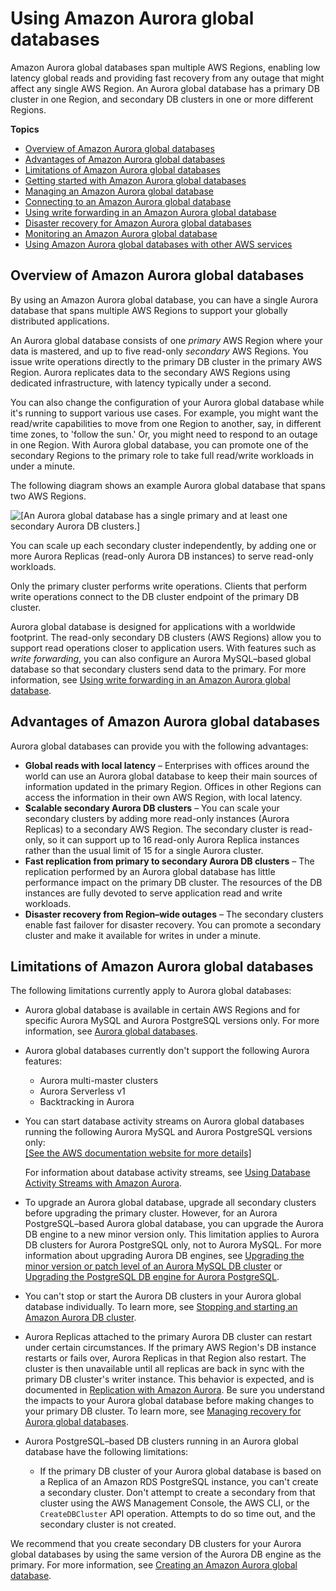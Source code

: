 # Using Amazon Aurora global databases<a name="aurora-global-database"></a>

Amazon Aurora global databases span multiple AWS Regions, enabling low latency global reads and providing fast recovery from any outage that might affect any single AWS Region\. An Aurora global database has a primary DB cluster in one Region, and secondary DB clusters in one or more different Regions\. 

**Topics**
+ [Overview of Amazon Aurora global databases](#aurora-global-database-overview)
+ [Advantages of Amazon Aurora global databases](#aurora-global-database.advantages)
+ [Limitations of Amazon Aurora global databases](#aurora-global-database.limitations)
+ [Getting started with Amazon Aurora global databases](aurora-global-database-getting-started.md)
+ [Managing an Amazon Aurora global database](aurora-global-database-managing.md)
+ [Connecting to an Amazon Aurora global database](aurora-global-database-connecting.md)
+ [Using write forwarding in an Amazon Aurora global database](aurora-global-database-write-forwarding.md)
+ [Disaster recovery for Amazon Aurora global databases](aurora-global-database-disaster-recovery.md)
+ [Monitoring an Amazon Aurora global database](aurora-global-database-monitoring.md)
+ [Using Amazon Aurora global databases with other AWS services](aurora-global-database-interop.md)

## Overview of Amazon Aurora global databases<a name="aurora-global-database-overview"></a>

By using an Amazon Aurora global database, you can have a single Aurora database that spans multiple AWS Regions to support your globally distributed applications\.

An Aurora global database consists of one *primary* AWS Region where your data is mastered, and up to five read\-only *secondary* AWS Regions\. You issue write operations directly to the primary DB cluster in the primary AWS Region\. Aurora replicates data to the secondary AWS Regions using dedicated infrastructure, with latency typically under a second\. 

You can also change the configuration of your Aurora global database while it's running to support various use cases\. For example, you might want the read/write capabilities to move from one Region to another, say, in different time zones, to 'follow the sun\.' Or, you might need to respond to an outage in one Region\. With Aurora global database, you can promote one of the secondary Regions to the primary role to take full read/write workloads in under a minute\.

The following diagram shows an example Aurora global database that spans two AWS Regions\.

![\[An Aurora global database has a single primary and at least one secondary Aurora DB clusters.\]](http://docs.aws.amazon.com/AmazonRDS/latest/AuroraUserGuide/images/aurora-global-databases-conceptual-illo.png)

You can scale up each secondary cluster independently, by adding one or more Aurora Replicas \(read\-only Aurora DB instances\) to serve read\-only workloads\. 

Only the primary cluster performs write operations\. Clients that perform write operations connect to the DB cluster endpoint of the primary DB cluster\. 

Aurora global database is designed for applications with a worldwide footprint\. The read\-only secondary DB clusters \(AWS Regions\) allow you to support read operations closer to application users\. With features such as *write forwarding*, you can also configure an Aurora MySQL–based global database so that secondary clusters send data to the primary\. For more information, see [Using write forwarding in an Amazon Aurora global database](aurora-global-database-write-forwarding.md)\. 

## Advantages of Amazon Aurora global databases<a name="aurora-global-database.advantages"></a>

Aurora global databases can provide you with the following advantages: 
+ **Global reads with local latency** – Enterprises with offices around the world can use an Aurora global database to keep their main sources of information updated in the primary Region\. Offices in other Regions can access the information in their own AWS Region, with local latency\. 
+ **Scalable secondary Aurora DB clusters** – You can scale your secondary clusters by adding more read\-only instances \(Aurora Replicas\) to a secondary AWS Region\. The secondary cluster is read\-only, so it can support up to 16 read\-only Aurora Replica instances rather than the usual limit of 15 for a single Aurora cluster\.
+ **Fast replication from primary to secondary Aurora DB clusters** – The replication performed by an Aurora global database has little performance impact on the primary DB cluster\. The resources of the DB instances are fully devoted to serve application read and write workloads\. 
+ **Disaster recovery from Region–wide outages** – The secondary clusters enable fast failover for disaster recovery\. You can promote a secondary cluster and make it available for writes in under a minute\. 

## Limitations of Amazon Aurora global databases<a name="aurora-global-database.limitations"></a>

The following limitations currently apply to Aurora global databases:
+ Aurora global database is available in certain AWS Regions and for specific Aurora MySQL and Aurora PostgreSQL versions only\. For more information, see [Aurora global databases](Concepts.AuroraFeaturesRegionsDBEngines.grids.md#Concepts.Aurora_Fea_Regions_DB-eng.Feature.GlobalDatabase)\. 
+ Aurora global databases currently don't support the following Aurora features: 
  + Aurora multi\-master clusters
  + Aurora Serverless v1
  + Backtracking in Aurora 
+ You can start database activity streams on Aurora global databases running the following Aurora MySQL and Aurora PostgreSQL versions only:    
[\[See the AWS documentation website for more details\]](http://docs.aws.amazon.com/AmazonRDS/latest/AuroraUserGuide/aurora-global-database.html)

  For information about database activity streams, see [Using Database Activity Streams with Amazon Aurora](DBActivityStreams.md)\.
+ To upgrade an Aurora global database, upgrade all secondary clusters before upgrading the primary cluster\. However, for an Aurora PostgreSQL–based Aurora global database, you can upgrade the Aurora DB engine to a new minor version only\. This limitation applies to Aurora DB clusters for Aurora PostgreSQL only, not to Aurora MySQL\. For more information about upgrading Aurora DB engines, see [Upgrading the minor version or patch level of an Aurora MySQL DB cluster](AuroraMySQL.Updates.Patching.md) or [Upgrading the PostgreSQL DB engine for Aurora PostgreSQL](USER_UpgradeDBInstance.PostgreSQL.md)\. 
+ You can't stop or start the Aurora DB clusters in your Aurora global database individually\. To learn more, see [Stopping and starting an Amazon Aurora DB cluster](aurora-cluster-stop-start.md)\. 
+ Aurora Replicas attached to the primary Aurora DB cluster can restart under certain circumstances\. If the primary AWS Region's DB instance restarts or fails over, Aurora Replicas in that Region also restart\. The cluster is then unavailable until all replicas are back in sync with the primary DB cluster's writer instance\. This behavior is expected, and is documented in [Replication with Amazon Aurora](Aurora.Replication.md)\. Be sure you understand the impacts to your Aurora global database before making changes to your primary DB cluster\. To learn more, see [Managing recovery for Aurora global databases](aurora-global-database-disaster-recovery.md#aurora-global-database-manage-recovery)\. 
+ Aurora PostgreSQL–based DB clusters running in an Aurora global database have the following limitations: 
  + If the primary DB cluster of your Aurora global database is based on a Replica of an Amazon RDS PostgreSQL instance, you can't create a secondary cluster\. Don't attempt to create a secondary from that cluster using the AWS Management Console, the AWS CLI, or the `CreateDBCluster` API operation\. Attempts to do so time out, and the secondary cluster is not created\. 

We recommend that you create secondary DB clusters for your Aurora global databases by using the same version of the Aurora DB engine as the primary\. For more information, see [Creating an Amazon Aurora global database](aurora-global-database-getting-started.md#aurora-global-database-creating)\. 